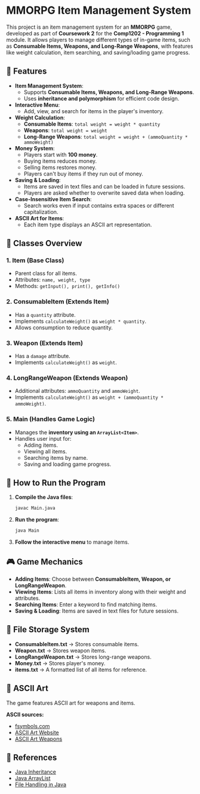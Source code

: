 # MMORPG Item Management System

This project is an item management system for an **MMORPG** game, developed as part of **Coursework 2** for the **Comp1202 - Programming 1** module. It allows players to manage different types of in-game items, such as **Consumable Items, Weapons, and Long-Range Weapons**, with features like weight calculation, item searching, and saving/loading game progress.

## 📌 Features
- **Item Management System**:
  - Supports **Consumable Items, Weapons, and Long-Range Weapons**.
  - Uses **inheritance and polymorphism** for efficient code design.
- **Interactive Menu**:
  - Add, view, and search for items in the player's inventory.
- **Weight Calculation**:
  - **Consumable Items**: `total weight = weight * quantity`
  - **Weapons**: `total weight = weight`
  - **Long-Range Weapons**: `total weight = weight + (ammoQuantity * ammoWeight)`
- **Money System**:
  - Players start with **100 money**.
  - Buying items reduces money.
  - Selling items restores money.
  - Players can't buy items if they run out of money.
- **Saving & Loading**:
  - Items are saved in text files and can be loaded in future sessions.
  - Players are asked whether to overwrite saved data when loading.
- **Case-Insensitive Item Search**:
  - Search works even if input contains extra spaces or different capitalization.
- **ASCII Art for Items**:
  - Each item type displays an ASCII art representation.

## 📜 Classes Overview
### **1. Item (Base Class)**
- Parent class for all items.
- Attributes: `name, weight, type`
- Methods: `getInput(), print(), getInfo()`

### **2. ConsumableItem (Extends Item)**
- Has a `quantity` attribute.
- Implements `calculateWeight()` as `weight * quantity`.
- Allows consumption to reduce quantity.

### **3. Weapon (Extends Item)**
- Has a `damage` attribute.
- Implements `calculateWeight()` as `weight`.

### **4. LongRangeWeapon (Extends Weapon)**
- Additional attributes: `ammoQuantity` and `ammoWeight`.
- Implements `calculateWeight()` as `weight + (ammoQuantity * ammoWeight)`.

### **5. Main (Handles Game Logic)**
- Manages the **inventory using an `ArrayList<Item>`**.
- Handles user input for:
  - Adding items.
  - Viewing all items.
  - Searching items by name.
  - Saving and loading game progress.

## 🔧 How to Run the Program
1. **Compile the Java files**:
   ```sh
   javac Main.java
   ```
2. **Run the program**:
   ```sh
   java Main
   ```
3. **Follow the interactive menu** to manage items.

## 🎮 Game Mechanics
- **Adding Items**: Choose between **ConsumableItem, Weapon, or LongRangeWeapon**.
- **Viewing Items**: Lists all items in inventory along with their weight and attributes.
- **Searching Items**: Enter a keyword to find matching items.
- **Saving & Loading**: Items are saved in text files for future sessions.

## 📂 File Storage System
- **ConsumableItem.txt** → Stores consumable items.
- **Weapon.txt** → Stores weapon items.
- **LongRangeWeapon.txt** → Stores long-range weapons.
- **Money.txt** → Stores player's money.
- **items.txt** → A formatted list of all items for reference.

## 🎨 ASCII Art
The game features ASCII art for weapons and items.

**ASCII sources:**
- [fsymbols.com](https://fsymbols.com/text-art/)
- [ASCII Art Website](https://asciiart.website/)
- [ASCII Art Weapons](https://www.asciiart.eu/weapons/swords)

## 🔗 References
- [Java Inheritance](https://docs.oracle.com/javase/tutorial/java/IandI/subclasses.html)
- [Java ArrayList](https://docs.oracle.com/javase/8/docs/api/java/util/ArrayList.html)
- [File Handling in Java](https://www.geeksforgeeks.org/file-handling-in-java/)

